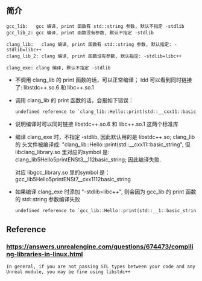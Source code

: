 
## 简介

    gcc_lib:   gcc 编译, print 函数有 std::string 参数, 默认不指定 -stdlib
    gcc_lib_2: gcc 编译, print 函数没有参数, 默认不指定 -stdlib

    clang_lib:   clang 编译, print 函数有 std::string 参数, 默认指定: -stdlib=libc++
    clang_lib_2: clang 编译, print 函数没有参数, 默认指定: -stdlib=libc++

    clang_exe: clang 编译, 默认不指定 -stdlib

- 不调用 clang_lib 的 print 函数的话，可以正常编译； ldd 可以看到同时链接了: libstdc++.so.6 和 libc++.so.1

- 调用 clang_lib 的 print 函数的话，会报如下错误：

    ```txt
    undefined reference to `clang_lib::Hello::print(std::__cxx11::basic_string<char, std::char_traits<char>, std::allocator<char> >)'
    ```

- 说明编译时可以同时链接 libstdc++.so.6 和 libc++.so.1 这两个标准库

- 编译 clang_exe 时，不指定 -stdlib, 因此默认用的是 libstdc++.so; clang_lib 的 头文件被编译成: "clang_lib::Hello::print(std::__cxx11::basic_string", 但 libclang_library.so 里对应的symbol 是: clang_lib5Hello5printENSt3__112basic_string; 因此编译失败.
  
    对应 libgcc_library.so 里的symbol 是： gcc_lib5Hello5printENSt7__cxx1112basic_string

- 如果编译 clang_exe 时添加 "-stdlib=libc++", 则会因为 gcc_lib 的 print 函数的 std::string 参数编译失败

    ```txt
    undefined reference to `gcc_lib::Hello::print(std::__1::basic_string<char, std::__1::char_traits<char>, std::__1::allocator<char> >)'
    ```

## Reference

### https://answers.unrealengine.com/questions/674473/compiling-libraries-in-linux.html

    In general, if you are not passing STL types between your code and any Unreal module, you may be fine using libstdc++
